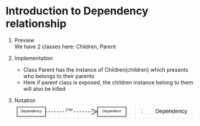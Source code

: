 # Introduction to Dependency relationship
1. Preview  
    We have 2 classes here: Children, Parent  

2. Implementation  
    - Class Parent has the instance of Children(children) which presents 
who belongs to their parents
    - Here if parent class is exposed, the children instance belong to them will also be killed
3. Notation
    ![img_1.png](img_1.png)
    
    